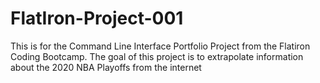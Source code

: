 # FlatIron-Project-001
This is for the Command Line Interface Portfolio Project from the Flatiron Coding Bootcamp. The goal of this project is to extrapolate information about the 2020 NBA Playoffs from the internet

